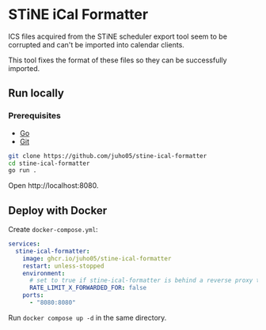 # STiNE iCal Formatter

ICS files acquired from the STiNE scheduler export tool seem to be corrupted and can't be imported into calendar clients.

This tool fixes the format of these files so they can be successfully imported.

## Run locally

### Prerequisites

- [Go](https://go.dev)
- [Git](https://git-scm.com/)

```bash
git clone https://github.com/juho05/stine-ical-formatter
cd stine-ical-formatter
go run .
```

Open http://localhost:8080.

## Deploy with Docker

Create `docker-compose.yml`:
```yaml
services:
  stine-ical-formatter:
    image: ghcr.io/juho05/stine-ical-formatter
    restart: unless-stopped
    environment:
      # set to true if stine-ical-formatter is behind a reverse proxy that sets the X-Forwarded-For header
      RATE_LIMIT_X_FORWARDED_FOR: false
    ports:
      - "8080:8080"
```

Run `docker compose up -d` in the same directory.